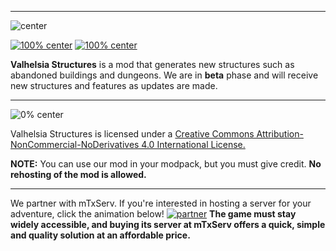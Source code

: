 ------------------------------

![center](https://zupimages.net/up/20/08/shxm.png)

[![100% center](https://img.shields.io/discord/396333981601234944?color=463F32&label=Discord&logo=discord&style=flat-square)](https://discordapp.com/invite/reQZEXu) [![100% center](https://img.shields.io/twitter/follow/valhelsia?color=463F32&label=Twitter&logo=twitter&style=flat-square)](https://twitter.com/valhelsia)

**Valhelsia Structures** is a mod that generates new structures such as abandoned buildings and dungeons.
We are in **beta** phase and will receive new structures and features as updates are made. 

------------------------------
![0% center](https://zupimages.net/up/20/17/2ssp.png)

Valhelsia Structures is licensed under a [Creative Commons Attribution-NonCommercial-NoDerivatives 4.0 International License.](https://creativecommons.org/licenses/by-nc-nd/4.0/)

**NOTE:** You can use our mod in your modpack, but you must give credit. **No rehosting of the mod is allowed.**

------------------------------

We partner with mTxServ. If you're interested in hosting a server for your adventure, click the animation below!
[![partner](https://zupimages.net/up/19/43/2bem.gif)](https://mtxserv.com/)
 **The game must stay widely accessible, and buying its server at mTxServ offers a quick, simple and quality solution at an affordable price.**
